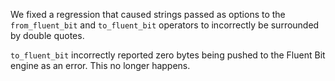 We fixed a regression that caused strings passed as options to the
`from_fluent_bit` and `to_fluent_bit` operators to incorrectly be surrounded by
double quotes.

`to_fluent_bit` incorrectly reported zero bytes being pushed to the Fluent Bit
engine as an error. This no longer happens.
